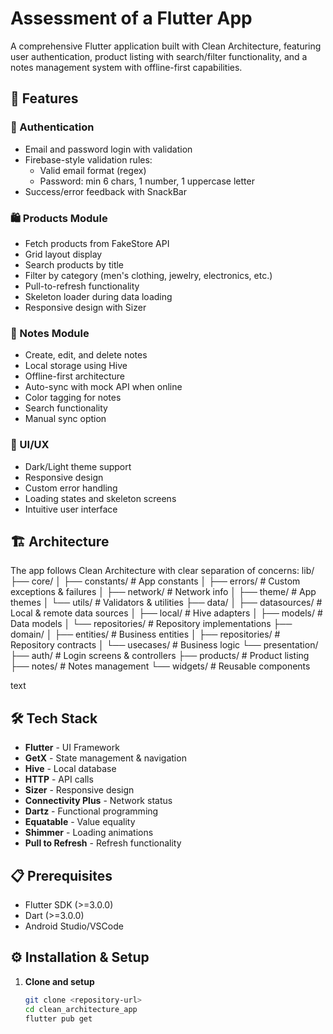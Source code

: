 # Assessment of a Flutter App

A comprehensive Flutter application built with Clean Architecture, featuring user authentication, product listing with search/filter functionality, and a notes management system with offline-first capabilities.

## 🚀 Features

### 🔐 Authentication
- Email and password login with validation
- Firebase-style validation rules:
  - Valid email format (regex)
  - Password: min 6 chars, 1 number, 1 uppercase letter
- Success/error feedback with SnackBar

### 🛍️ Products Module
- Fetch products from FakeStore API
- Grid layout display
- Search products by title
- Filter by category (men's clothing, jewelry, electronics, etc.)
- Pull-to-refresh functionality
- Skeleton loader during data loading
- Responsive design with Sizer

### 📝 Notes Module
- Create, edit, and delete notes
- Local storage using Hive
- Offline-first architecture
- Auto-sync with mock API when online
- Color tagging for notes
- Search functionality
- Manual sync option

### 🎨 UI/UX
- Dark/Light theme support
- Responsive design
- Custom error handling
- Loading states and skeleton screens
- Intuitive user interface

## 🏗️ Architecture

The app follows Clean Architecture with clear separation of concerns:
lib/
├── core/
│ ├── constants/ # App constants
│ ├── errors/ # Custom exceptions & failures
│ ├── network/ # Network info
│ ├── theme/ # App themes
│ └── utils/ # Validators & utilities
├── data/
│ ├── datasources/ # Local & remote data sources
│ ├── local/ # Hive adapters
│ ├── models/ # Data models
│ └── repositories/ # Repository implementations
├── domain/
│ ├── entities/ # Business entities
│ ├── repositories/ # Repository contracts
│ └── usecases/ # Business logic
└── presentation/
├── auth/ # Login screens & controllers
├── products/ # Product listing
├── notes/ # Notes management
└── widgets/ # Reusable components

text

## 🛠️ Tech Stack

- **Flutter** - UI Framework
- **GetX** - State management & navigation
- **Hive** - Local database
- **HTTP** - API calls
- **Sizer** - Responsive design
- **Connectivity Plus** - Network status
- **Dartz** - Functional programming
- **Equatable** - Value equality
- **Shimmer** - Loading animations
- **Pull to Refresh** - Refresh functionality

## 📋 Prerequisites

- Flutter SDK (>=3.0.0)
- Dart (>=3.0.0)
- Android Studio/VSCode

## ⚙️ Installation & Setup

1. **Clone and setup**
   ```bash
   git clone <repository-url>
   cd clean_architecture_app
   flutter pub get
